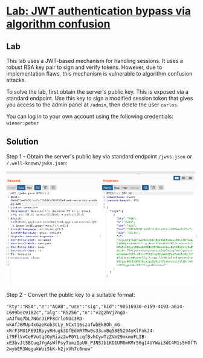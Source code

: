 # [Lab: JWT authentication bypass via algorithm confusion](https://portswigger.net/web-security/jwt/algorithm-confusion/lab-jwt-authentication-bypass-via-algorithm-confusion)

## Lab

This lab uses a JWT-based mechanism for handling sessions. It uses a robust RSA key pair to sign and verify tokens. However, due to implementation flaws, this mechanism is vulnerable to algorithm confusion attacks.

To solve the lab, first obtain the server's public key. This is exposed via a standard endpoint. Use this key to sign a modified session token that gives you access to the admin panel at `/admin`, then delete the user `carlos`.

You can log in to your own account using the following credentials: `wiener:peter`

## Solution

Step 1 - Obtain the server's public key via standard endpoint `/jwks.json` or `/.well-known/jwks.json`:

![obtain-key.png](../../img/lab-7-obtain-key.png)

Step 2 - Convert the public key to a suitable format:


```
"kty":"RSA","e":"AQAB","use":"sig","kid":"90516930-e159-4193-a614-c699bec9182c","alg":"RS256","n":"v2g2hVj7ngD-uAJfmq7bL7NGrJiPF8drloNUc3RD-wkAfJ6MUp4xGaeKob3CLy_NCxt16szafwbEk8Oh_mG-xRrF3MU1F69IRpyyRHugk3DfEdXR7Mw0s33uxBq58E5294yKlFnkJ4-i79FlVvCeRVutqJOyRiaz2wP0YLcqfBvhCywTzZVm29mkmoFLIB-xE3bvJtSBCuqJYgAsWfFsyTomzIpU0_PJN5Jb1KD1UM8mKMr56g14UYWai3dC4M1s5HOfTWMrEO4tFtffyAoNfRB6MNU5Bra1plDxWl67Frkk6dvzL7z5yB-2wybER3WqgukWoiSkK-h2jxVh7c6nuw"
```
